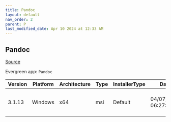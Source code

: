 ```yaml
---
title: Pandoc
layout: default
nav_order: 2
parent: P
last_modified_date: Apr 10 2024 at 12:33 AM
---
```


## Pandoc

[Source](https://pandoc.org/)

Evergreen app: `Pandoc`

| Version | Platform | Architecture | Type | InstallerType | Date                | Size     | URI                                                                                                                                                                                |
| ------- | -------- | ------------ | ---- | ------------- | ------------------- | -------- | ---------------------------------------------------------------------------------------------------------------------------------------------------------------------------------- |
| 3.1.13  | Windows  | x64          | msi  | Default       | 04/07/2024 06:27:46 | 37920768 | [https://github.com/jgm/pandoc/releases/download/3.1.13/pandoc-3.1.13-windows-x86_64.msi](https://github.com/jgm/pandoc/releases/download/3.1.13/pandoc-3.1.13-windows-x86_64.msi) |

